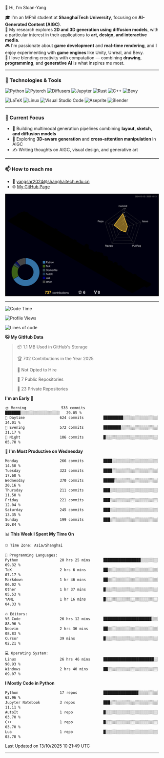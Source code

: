 👋 Hi, I'm Sloan-Yang

🎓 I'm an MPhil student at **ShanghaiTech University**, focusing on **AI-Generated Content (AIGC)**.  
🧠 My research explores **2D and 3D generation using diffusion models**, with a particular interest in their applications to **art, design, and interactive media**.  
🎮 I'm passionate about **game development** and **real-time rendering**, and I enjoy experimenting with **game engines** like Unity, Unreal, and Bevy.  
🎨 I love blending creativity with computation — combining **drawing**, **programming**, and **generative AI** is what inspires me most.

---

### 🧰 Technologies & Tools

![Python](https://img.shields.io/badge/python-%233776AB.svg?style=for-the-badge&logo=python&logoColor=white)
![Pytorch](https://img.shields.io/badge/pytorch-%23EE4C2C.svg?style=for-the-badge&logo=pytorch&logoColor=white)
![Diffusers](https://img.shields.io/badge/diffusers-HuggingFace-yellow?style=for-the-badge&logo=huggingface&logoColor=black)
![Jupyter](https://img.shields.io/badge/Jupyter-%23F37626.svg?style=for-the-badge&logo=Jupyter&logoColor=white)
![Rust](https://img.shields.io/badge/Rust-%23000000.svg?style=for-the-badge&logo=rust&logoColor=white)
![C++](https://img.shields.io/badge/C++-%2300599C.svg?style=for-the-badge&logo=c%2B%2B&logoColor=white)
![Bevy](https://img.shields.io/badge/Bevy-000000.svg?style=for-the-badge&logo=bevy&logoColor=white)

![LaTeX](https://img.shields.io/badge/LaTeX-47A141?style=for-the-badge&logo=latex&logoColor=white)
![Linux](https://img.shields.io/badge/Linux-FCC624?style=for-the-badge&logo=linux&logoColor=black)
![Visual Studio Code](https://img.shields.io/badge/VSCode-0078d7.svg?style=for-the-badge&logo=visual-studio-code&logoColor=white)
![Aseprite](https://img.shields.io/badge/Aseprite-FFFFFF?style=for-the-badge&logo=Aseprite&logoColor=%237D929E)
![Blender](https://img.shields.io/badge/Blender-F5792A?style=for-the-badge&logo=blender&logoColor=white)

---

### 🔭 Current Focus

- 🎨 Building multimodal generation pipelines combining **layout, sketch, and diffusion models**
- 🧪 Exploring **3D-aware generation** and **cross-attention manipulation** in AIGC
- ✍️ Writing thoughts on AIGC, visual design, and generative art

---

### 📫 How to reach me

- 📧 <a href="mailto:yangshr2024@shanghaitech.edu.cn">yangshr2024@shanghaitech.edu.cn</a>
- 🌐 [My GitHub Page](https://sloan-yang.github.io)  



![3D Profile](https://raw.githubusercontent.com/Sloan-Yang/Sloan-Yang/main/profile-3d-contrib/profile-night-rainbow.svg)

---


<!--START_SECTION:waka-->
![Code Time](http://img.shields.io/badge/Code%20Time-657%20hrs%2018%20mins-blue)

![Profile Views](http://img.shields.io/badge/Profile%20Views-3-blue)

![Lines of code](https://img.shields.io/badge/From%20Hello%20World%20I%27ve%20Written-2.2%20million%20lines%20of%20code-blue)

**🐱 My GitHub Data** 

> 📦 1.1 MB Used in GitHub's Storage 
 > 
> 🏆 702 Contributions in the Year 2025
 > 
> 🚫 Not Opted to Hire
 > 
> 📜 7 Public Repositories 
 > 
> 🔑 23 Private Repositories 
 > 
**I'm an Early 🐤** 

```text
🌞 Morning                533 commits         ███████░░░░░░░░░░░░░░░░░░   29.05 % 
🌆 Daytime                624 commits         █████████░░░░░░░░░░░░░░░░   34.01 % 
🌃 Evening                572 commits         ████████░░░░░░░░░░░░░░░░░   31.17 % 
🌙 Night                  106 commits         █░░░░░░░░░░░░░░░░░░░░░░░░   05.78 % 
```
📅 **I'm Most Productive on Wednesday** 

```text
Monday                   266 commits         ████░░░░░░░░░░░░░░░░░░░░░   14.50 % 
Tuesday                  323 commits         ████░░░░░░░░░░░░░░░░░░░░░   17.60 % 
Wednesday                370 commits         █████░░░░░░░░░░░░░░░░░░░░   20.16 % 
Thursday                 211 commits         ███░░░░░░░░░░░░░░░░░░░░░░   11.50 % 
Friday                   221 commits         ███░░░░░░░░░░░░░░░░░░░░░░   12.04 % 
Saturday                 245 commits         ███░░░░░░░░░░░░░░░░░░░░░░   13.35 % 
Sunday                   199 commits         ███░░░░░░░░░░░░░░░░░░░░░░   10.84 % 
```


📊 **This Week I Spent My Time On** 

```text
🕑︎ Time Zone: Asia/Shanghai

💬 Programming Languages: 
Python                   20 hrs 25 mins      █████████████████░░░░░░░░   69.32 % 
TeX                      2 hrs 6 mins        ██░░░░░░░░░░░░░░░░░░░░░░░   07.17 % 
Markdown                 1 hr 46 mins        ██░░░░░░░░░░░░░░░░░░░░░░░   06.02 % 
Other                    1 hr 37 mins        █░░░░░░░░░░░░░░░░░░░░░░░░   05.53 % 
YAML                     1 hr 16 mins        █░░░░░░░░░░░░░░░░░░░░░░░░   04.33 % 

🔥 Editors: 
VS Code                  26 hrs 12 mins      ██████████████████████░░░   88.96 % 
Neovim                   2 hrs 36 mins       ██░░░░░░░░░░░░░░░░░░░░░░░   08.83 % 
Cursor                   39 mins             █░░░░░░░░░░░░░░░░░░░░░░░░   02.21 % 

💻 Operating System: 
Linux                    26 hrs 46 mins      ███████████████████████░░   90.93 % 
Windows                  2 hrs 40 mins       ██░░░░░░░░░░░░░░░░░░░░░░░   09.07 % 
```

**I Mostly Code in Python** 

```text
Python                   17 repos            ████████████████░░░░░░░░░   62.96 % 
Jupyter Notebook         3 repos             ███░░░░░░░░░░░░░░░░░░░░░░   11.11 % 
AutoIt                   1 repo              █░░░░░░░░░░░░░░░░░░░░░░░░   03.70 % 
C++                      1 repo              █░░░░░░░░░░░░░░░░░░░░░░░░   03.70 % 
Lua                      1 repo              █░░░░░░░░░░░░░░░░░░░░░░░░   03.70 % 
```




 Last Updated on 13/10/2025 10:21:49 UTC
<!--END_SECTION:waka-->

---





